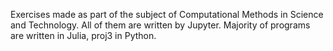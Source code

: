 Exercises made as part of the subject of Computational Methods in Science and Technology. All of them are written by Jupyter. Majority of programs are written in Julia, proj3 in Python.
